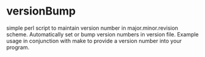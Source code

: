 # versionBump
simple perl script to maintain version number in major.minor.revision scheme. Automatically set or bump version numbers in version file. Example usage in conjunction with make to provide a version number into your program.
